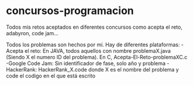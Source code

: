 # concursos-programacion
Todos mis retos aceptados en diferentes concursos como acepta el reto, adabyron, code jam...


Todos los problemas son hechos por mí. Hay de diferentes plataformas:
  -Acepta el reto: En JAVA, todos aquellos con nombre problemaX.java (Siendo X el numero ID del problema). En C, Acepta-El-Reto-problemaXC.c
  -Google Code Jam: Sin identificador de fase, solo año y problema
  -HackerRank: HackerRank_X.code donde X es el nombre del problema y code el codigo en el que está escrito
